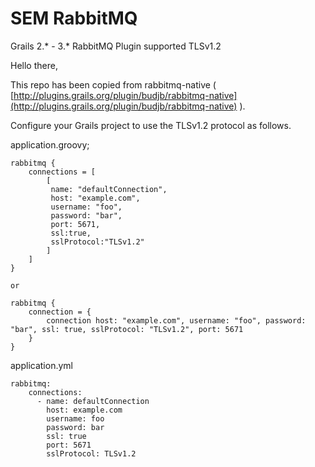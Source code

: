 # SEM RabbitMQ

Grails 2.* - 3.* RabbitMQ Plugin supported TLSv1.2

Hello there,

This repo has been copied from rabbitmq-native (  [http://plugins.grails.org/plugin/budjb/rabbitmq-native](http://plugins.grails.org/plugin/budjb/rabbitmq-native)  ).

Configure your Grails project to use the TLSv1.2 protocol as follows.

application.groovy; 
     
    rabbitmq {  
        connections = [  
            [  
		     name: "defaultConnection", 
		     host: "example.com", 
		     username: "foo", 
		     password: "bar", 
		     port: 5671, 
		     ssl:true, 
		     sslProtocol:"TLSv1.2" 
		    ]
		]  
    }  
      
    or  
      
    rabbitmq {  
        connection = {  
            connection host: "example.com", username: "foo", password: "bar", ssl: true, sslProtocol: "TLSv1.2", port: 5671  
        }  
    }


application.yml

    rabbitmq:
        connections:
          - name: defaultConnection
            host: example.com
            username: foo
            password: bar
            ssl: true
            port: 5671
            sslProtocol: TLSv1.2
